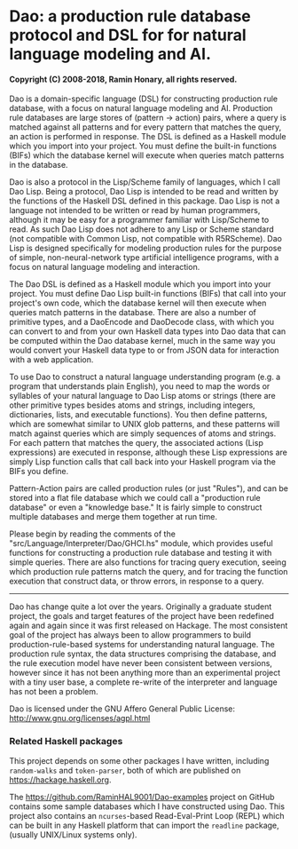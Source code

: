 # Dao: a production rule database protocol and DSL for for natural language modeling and AI.

#### Copyright (C) 2008-2018, Ramin Honary, all rights reserved.

Dao is a domain-specific language (DSL) for constructing production rule
database, with a focus on natural language modeling and AI. Production rule
databases are large stores of (pattern -> action) pairs, where a query is
matched against all patterns and for every pattern that matches the query, an
action is performed in response.  The DSL is defined as a Haskell module which
you import into your project. You must define the built-in functions (BIFs)
which the database kernel will execute when queries match patterns in the
database.

Dao is also a protocol in the Lisp/Scheme family of languages, which I call Dao
Lisp. Being a protocol, Dao Lisp is intended to be read and written by the
functions of the Haskell DSL defined in this package. Dao Lisp is not a
language not intended to be written or read by human programmers, although it
may be easy for a programmer familiar with Lisp/Scheme to read. As such Dao
Lisp does not adhere to any Lisp or Scheme standard (not compatible with Common
Lisp, not compatible with R5RScheme). Dao Lisp is designed specifically for
modeling production rules for the purpose of simple, non-neural-network type
artificial intelligence programs, with a focus on natural language modeling and
interaction.

The Dao DSL is defined as a Haskell module which you import into your project.
You must define Dao Lisp built-in functions (BIFs) that call into your
project's own code, which the database kernel will then execute when queries
match patterns in the database. There are also a number of primitive types, and
a DaoEncode and DaoDecode class, with which you can convert to and from your
own Haskell data types into Dao data that can be computed within the Dao
database kernel, much in the same way you would convert your Haskell data type
to or from JSON data for interaction with a web application.

To use Dao to construct a natural language understanding program (e.g. a
program that understands plain English), you need to map the words or syllables
of your natural language to Dao Lisp atoms or strings (there are other
primitive types besides atoms and strings, including integers, dictionaries,
lists, and executable functions). You then define patterns, which are somewhat
similar to UNIX glob patterns, and these patterns will match against queries
which are simply sequences of atoms and strings. For each pattern that matches
the query, the associated actions (Lisp expressions) are executed in response,
although these Lisp expressions are simply Lisp function calls that call back
into your Haskell program via the BIFs you define.

Pattern-Action pairs are called production rules (or just "Rules"), and can be
stored into a flat file database which we could call a "production rule
database" or even a "knowledge base." It is fairly simple to construct multiple
databases and merge them together at run time.

Please begin by reading the comments of the
"src/Language/Interpreter/Dao/GHCI.hs" module, which provides useful functions
for constructing a production rule database and testing it with simple queries.
There are also functions for tracing query execution, seeing which production
rule patterns match the query, and for tracing the function execution that
construct data, or throw errors, in response to a query.

--------------------------------------------------------------------------------

Dao has change quite a lot over the years. Originally a graduate student
project, the goals and target features of the project have been redefined again
and again since it was first released on Hackage. The most consistent goal of
the project has always been to allow programmers to build production-rule-based
systems for understanding natural language. The production rule syntax, the data
structures comprising the database, and the rule execution model have never been
consistent between versions, however since it has not been anything more than an
experimental project with a tiny user base, a complete re-write of the
interpreter and language has not been a problem.

Dao is licensed under the GNU Affero General Public License:
	http://www.gnu.org/licenses/agpl.html

### Related Haskell packages

This project depends on some other packages I have written, including
`random-walks` and `token-parser`, both of which are published on
<https://hackage.haskell.org>.

The <https://github.com/RaminHAL9001/Dao-examples> project on GitHub contains
some sample databases which I have constructed using Dao. This project also
contains an `ncurses`-based Read-Eval-Print Loop (REPL) which can be built in
any Haskell platform that can import the `readline` package, (usually
UNIX/Linux systems only).

